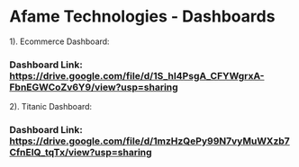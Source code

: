 
# Afame Technologies - Dashboards

1). Ecommerce Dashboard:
### Dashboard Link: https://drive.google.com/file/d/1S_hI4PsgA_CFYWgrxA-FbnEGWCoZv6Y9/view?usp=sharing

2). Titanic Dashboard:
### Dashboard Link: https://drive.google.com/file/d/1mzHzQePy99N7vyMuWXzb7CfnEIQ_tqTx/view?usp=sharing 

